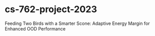 # cs-762-project-2023
Feeding Two Birds with a Smarter Scone: Adaptive Energy Margin for Enhanced OOD Performance
